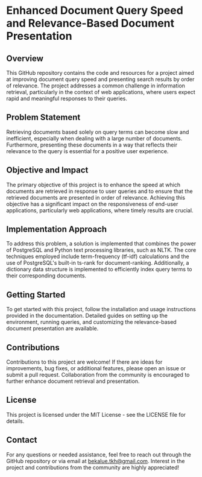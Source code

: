 # Enhanced Document Query Speed and Relevance-Based Document Presentation

## Overview

This GitHub repository contains the code and resources for a project aimed at improving document query speed and presenting search results by order of relevance. The project addresses a common challenge in information retrieval, particularly in the context of web applications, where users expect rapid and meaningful responses to their queries.

## Problem Statement

Retrieving documents based solely on query terms can become slow and inefficient, especially when dealing with a large number of documents. Furthermore, presenting these documents in a way that reflects their relevance to the query is essential for a positive user experience.

## Objective and Impact

The primary objective of this project is to enhance the speed at which documents are retrieved in response to user queries and to ensure that the retrieved documents are presented in order of relevance. Achieving this objective has a significant impact on the responsiveness of end-user applications, particularly web applications, where timely results are crucial.

## Implementation Approach

To address this problem, a solution is implemented that combines the power of PostgreSQL and Python text processing libraries, such as NLTK. The core techniques employed include term-frequency (tf-idf) calculations and the use of PostgreSQL's built-in ts-rank for document-ranking. Additionally, a dictionary data structure is implemented to efficiently index query terms to their corresponding documents.

## Getting Started

To get started with this project, follow the installation and usage instructions provided in the documentation. Detailed guides on setting up the environment, running queries, and customizing the relevance-based document presentation are available.

## Contributions

Contributions to this project are welcome! If there are ideas for improvements, bug fixes, or additional features, please open an issue or submit a pull request. Collaboration from the community is encouraged to further enhance document retrieval and presentation.

## License

This project is licensed under the MIT License - see the LICENSE file for details.

## Contact

For any questions or needed assistance, feel free to reach out through the GitHub repository or via email at bekalue.tkh@gmail.com. Interest in the project and contributions from the community are highly appreciated!
